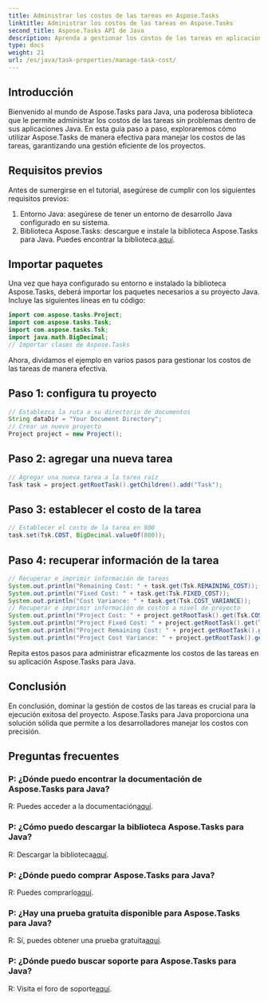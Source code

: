 ```yaml
---
title: Administrar los costos de las tareas en Aspose.Tasks
linktitle: Administrar los costos de las tareas en Aspose.Tasks
second_title: Aspose.Tasks API de Java
description: Aprenda a gestionar los costos de las tareas en aplicaciones Java utilizando Aspose.Tasks. Siga nuestra guía paso a paso para una gestión eficaz de los costes del proyecto.
type: docs
weight: 21
url: /es/java/task-properties/manage-task-cost/
---
```

## Introducción
Bienvenido al mundo de Aspose.Tasks para Java, una poderosa biblioteca que le permite administrar los costos de las tareas sin problemas dentro de sus aplicaciones Java. En esta guía paso a paso, exploraremos cómo utilizar Aspose.Tasks de manera efectiva para manejar los costos de las tareas, garantizando una gestión eficiente de los proyectos.
## Requisitos previos
Antes de sumergirse en el tutorial, asegúrese de cumplir con los siguientes requisitos previos:
1. Entorno Java: asegúrese de tener un entorno de desarrollo Java configurado en su sistema.
2. Biblioteca Aspose.Tasks: descargue e instale la biblioteca Aspose.Tasks para Java. Puedes encontrar la biblioteca.[aquí](https://releases.aspose.com/tasks/java/).
## Importar paquetes
Una vez que haya configurado su entorno e instalado la biblioteca Aspose.Tasks, deberá importar los paquetes necesarios a su proyecto Java. Incluye las siguientes líneas en tu código:
```java
import com.aspose.tasks.Project;
import com.aspose.tasks.Task;
import com.aspose.tasks.Tsk;
import java.math.BigDecimal;
// Importar clases de Aspose.Tasks
```
Ahora, dividamos el ejemplo en varios pasos para gestionar los costos de las tareas de manera efectiva.
## Paso 1: configura tu proyecto
```java
// Establezca la ruta a su directorio de documentos
String dataDir = "Your Document Directory";
// Crear un nuevo proyecto
Project project = new Project();
```
## Paso 2: agregar una nueva tarea
```java
// Agregar una nueva tarea a la tarea raíz
Task task = project.getRootTask().getChildren().add("Task");
```
## Paso 3: establecer el costo de la tarea
```java
// Establecer el costo de la tarea en 800
task.set(Tsk.COST, BigDecimal.valueOf(800));
```
## Paso 4: recuperar información de la tarea
```java
// Recuperar e imprimir información de tareas
System.out.println("Remaining Cost: " + task.get(Tsk.REMAINING_COST));
System.out.println("Fixed Cost: " + task.get(Tsk.FIXED_COST));
System.out.println("Cost Variance: " + task.get(Tsk.COST_VARIANCE));
// Recuperar e imprimir información de costos a nivel de proyecto
System.out.println("Project Cost: " + project.getRootTask().get(Tsk.COST));
System.out.println("Project Fixed Cost: " + project.getRootTask().get(Tsk.FIXED_COST));
System.out.println("Project Remaining Cost: " + project.getRootTask().get(Tsk.REMAINING_COST));
System.out.println("Project Cost Variance: " + project.getRootTask().get(Tsk.COST_VARIANCE));
```
Repita estos pasos para administrar eficazmente los costos de las tareas en su aplicación Aspose.Tasks para Java.
## Conclusión
En conclusión, dominar la gestión de costos de las tareas es crucial para la ejecución exitosa del proyecto. Aspose.Tasks para Java proporciona una solución sólida que permite a los desarrolladores manejar los costos con precisión.
## Preguntas frecuentes
### P: ¿Dónde puedo encontrar la documentación de Aspose.Tasks para Java?
 R: Puedes acceder a la documentación[aquí](https://reference.aspose.com/tasks/java/).
### P: ¿Cómo puedo descargar la biblioteca Aspose.Tasks para Java?
 R: Descargar la biblioteca[aquí](https://releases.aspose.com/tasks/java/).
### P: ¿Dónde puedo comprar Aspose.Tasks para Java?
 R: Puedes comprarlo[aquí](https://purchase.aspose.com/buy).
### P: ¿Hay una prueba gratuita disponible para Aspose.Tasks para Java?
 R: Sí, puedes obtener una prueba gratuita[aquí](https://releases.aspose.com/).
### P: ¿Dónde puedo buscar soporte para Aspose.Tasks para Java?
 R: Visita el foro de soporte[aquí](https://forum.aspose.com/c/tasks/15).